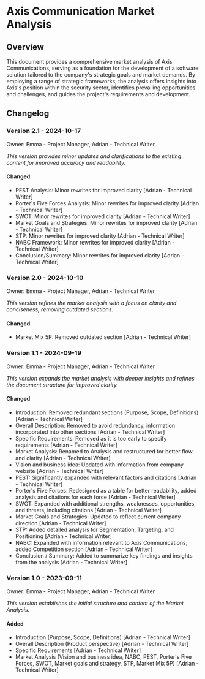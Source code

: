 # Axis Communication Market Analysis

## Overview
This document provides a comprehensive market analysis of Axis Communications, serving as a foundation for the development of a software solution tailored to the company's strategic goals and market demands. By employing a range of strategic frameworks, the analysis offers insights into Axis's position within the security sector, identifies prevailing opportunities and challenges, and guides the project's requirements and development. 

## Changelog

### Version 2.1 - 2024-10-17
Owner: Emma - Project Manager, Adrian - Technical Writer 

*This version provides minor updates and clarifications to the existing content for improved accuracy and readability.* 

#### Changed
- PEST Analysis: Minor rewrites for improved clarity [Adrian - Technical Writer]
- Porter's Five Forces Analysis: Minor rewrites for improved clarity [Adrian - Technical Writer]
- SWOT: Minor rewrites for improved clarity [Adrian - Technical Writer]
- Market Goals and Strategies: Minor rewrites for improved clarity [Adrian - Technical Writer]
- STP: Minor rewrites for improved clarity [Adrian - Technical Writer]
- NABC Framework: Minor rewrites for improved clarity [Adrian - Technical Writer]
- Conclusion/Summary: Minor rewrites for improved clarity [Adrian - Technical Writer]

### Version 2.0 - 2024-10-10
Owner: Emma - Project Manager, Adrian - Technical Writer 

*This version refines the market analysis with a focus on clarity and conciseness, removing outdated sections.*

#### Changed
- Market Mix 5P: Removed outdated section [Adrian - Technical Writer] 

### Version 1.1 - 2024-09-19
Owner: Emma - Project Manager, Adrian - Technical Writer 

*This version expands the market analysis with deeper insights and refines the document structure for improved clarity.*

#### Changed
- Introduction: Removed redundant sections (Purpose, Scope, Definitions) [Adrian - Technical Writer]
- Overall Description: Removed to avoid redundancy, information incorporated into other sections [Adrian - Technical Writer]
- Specific Requirements: Removed as it is too early to specify requirements [Adrian - Technical Writer]
- Market Analysis: Renamed to Analysis and restructured for better flow and clarity [Adrian - Technical Writer]
- Vision and business idea: Updated with information from company website [Adrian - Technical Writer]
- PEST:  Significantly expanded with relevant factors and citations [Adrian - Technical Writer]
- Porter's Five Forces:  Redesigned as a table for better readability, added analysis and citations for each force [Adrian - Technical Writer]
- SWOT:  Expanded with additional strengths, weaknesses, opportunities, and threats, including citations [Adrian - Technical Writer]
- Market Goals and Strategies: Updated to reflect current company direction [Adrian - Technical Writer]
- STP:  Added detailed analysis for Segmentation, Targeting, and Positioning [Adrian - Technical Writer]
- NABC: Expanded with information relevant to Axis Communications, added Competition section [Adrian - Technical Writer]
- Conclusion / Summary: Added to summarize key findings and insights from the analysis [Adrian - Technical Writer]

### Version 1.0 - 2023-09-11  
Owner: Emma - Project Manager, Adrian - Technical Writer 

*This version establishes the initial structure and content of the Market Analysis.*

#### Added
- Introduction (Purpose, Scope, Definitions) [Adrian - Technical Writer]
- Overall Description (Product perspective) [Adrian - Technical Writer]
- Specific Requirements [Adrian - Technical Writer]
- Market Analysis (Vision and business idea, NABC, PEST, Porter's Five Forces, SWOT, Market goals and strategy, STP, Market Mix 5P) [Adrian - Technical Writer] 

